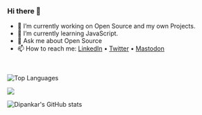 ### Hi there 👋

- 🔭 I’m currently working on Open Source and my own Projects.
- 🌱 I’m currently learning JavaScript.
- 💬 Ask me about Open Source
- 📫 How to reach me: [LinkedIn](https://www.linkedin.com/in/thedipankarroy/) • [Twitter](https://twitter.com/the_dipankarroy) • [Mastodon](https://hachyderm.io/@thedipankarroy)

<br>

![Top Languages](https://github-readme-stats.vercel.app/api/wakatime?username=the_dipankarroy\&layout=compact&theme=dark)

<img src="https://github-readme-stats.vercel.app/api?username=thedipankarroy&count_private=true&show_icons=true&theme=tokyonight"/>

![Dipankar's GitHub stats](https://github-readme-streak-stats.herokuapp.com/?user=thedipankarroy&theme=dark)
